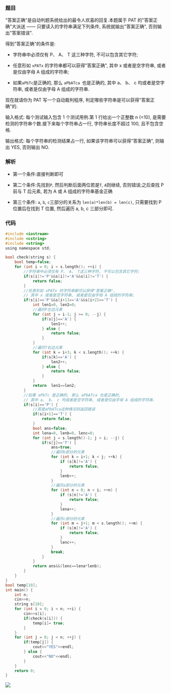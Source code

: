 <!--
 * @Description: 
 * @Version: 1.0
 * @Author: dalao
 * @Email: dalao@xxx.com
 * @Date: 2022-02-13 19:00:24
 * @LastEditors: dalao
 * @LastEditTime: 2022-04-20 21:39:44
-->


### 题目


"答案正确"是自动判题系统给出的最令人欢喜的回复.本题属于 PAT 的"答案正确"大派送 —— 只要读入的字符串满足下列条件, 系统就输出"答案正确", 否则输出"答案错误".

得到"答案正确"的条件是:

- 字符串中必须仅有 P、 A、 T 这三种字符, 不可以包含其它字符;

- 任意形如 `xPATx` 的字符串都可以获得"答案正确", 其中 x 或者是空字符串, 或者是仅由字母 A 组成的字符串;

- 如果`aPbTc`是正确的, 那么 `aPbATca `也是正确的, 其中 a、 b、 c 均或者是空字符串, 或者是仅由字母 A 组成的字符串.

现在就请你为 PAT 写一个自动裁判程序, 判定哪些字符串是可以获得"答案正确"的.

输入格式:
每个测试输入包含 1 个测试用例.第 1 行给出一个正整数 n (<10), 是需要检测的字符串个数.接下来每个字符串占一行, 字符串长度不超过 100, 且不包含空格.

输出格式:
每个字符串的检测结果占一行, 如果该字符串可以获得"答案正确", 则输出 YES, 否则输出 NO.



### 解析


- 第一个条件:直接判断即可

- 第二个条件:先找到`P`, 然后判断后面两位若是`T`, `A`则继续, 否则错误;之后查找 P 前与 T 后元素, 若为 A 或 A 组成的字符串基金正确

- 第三个条件: `a`, `b`, `c`三部分的关系为 `len(a)*len(b) = len(c)`, 只需要找到 P 位置后在找到 T 位置, 然后遍历 a, b, c 三部分即可.



### 代码


```c
#include <iostream>
#include <cstring>
#include <string>
using namespace std;

bool check(string s) {
    bool temp=false;
    for (int i = 0; i < s.length(); ++i) {
        //字符串中必须仅有 P、 A、 T这三种字符, 不可以包含其它字符;
        if(s[i]!='P'&&s[i]!='A'&&s[i]!='T') {
            return false;
        }
        //任意形如 xPATx 的字符串都可以获得"答案正确", 
        // 其中 x 或者是空字符串, 或者是仅由字母 A 组成的字符串;
        if(s[i]=='P'&&s[i+1]=='A'&&s[i+2]=='T') {
            int len1=0, len2=0;
            //遍历P左边元素
            for (int j = i-1; j >= 0; --j) {
                if(s[j]=='A') {
                    len1++;
                } else {
                    return false;
                }
            }
            //遍历T右边元素
            for (int k = i+3; k < s.length(); ++k) {
                if(s[k]=='A') {
                    len2++;
                } else {
                    return false;
                }
            }
            return  len1==len2;
        }
        //如果 aPbTc 是正确的, 那么 aPbATca 也是正确的, 
        // 其中 a、 b、 c 均或者是空字符串, 或者是仅由字母 A 组成的字符串.
        if(s[i]=='P') {
            //若是aPbATca这种情况则返回错误
            if(s[i+1]=='T') {
                return false;
            }
            bool ans=false;
            int lena=0, lenb=0, lenc=0;
            for (int j = s.length()-1; j > i; --j) {
                if(s[j]=='T') {
                    ans=true;
                    //遍历b部分的元素
                    for (int k = i+1; k < j; ++k) {
                        if (s[k]!='A') {
                            return false;
                        }
                        lenb++;
                    }
                    //遍历a部分的元素
                    for (int n = 0; n < i; ++n) {
                        if (s[n]!='A') {
                            return false;
                        }
                        lena++;
                    }
                    //遍历c部分的元素
                    for (int m = j+1; m < s.length(); ++m) {
                        if (s[m]!='A') {
                            return false;
                        }
                        lenc++;
                    }
                    break;
                }
            }
            return ans&&(lenc==lena*lenb);
        }
    }
}
bool temp[10];
int main() {
    int n;
    cin>>n;
    string s[10];
    for (int i = 0; i < n; ++i) {
        cin>>s[i];
        if(check(s[i])) {
            temp[i]= true;
        }
    }
    for (int j = 0; j < n; ++j) {
        if(temp[j]) {
            cout<<"YES"<<endl;
        } else {
            cout<<"NO"<<endl;
        }
    }
    return 0;
}
```

![](https://cdn.hurra.ltd/img/20200905092426.png)
